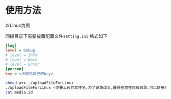 # 使用方法

以Linux为例

同级目录下需要放置配置文件`setting.ini`
格式如下

```ini
[log]
level = Debug
# level = Info
# level = Warn
# level = Error
[person]
key = <换成你自己的key>
```

```bash
chmod a+x ./uploadFileForLinux
./uploadFileForLinux <你要上传的文件名,为了避免歧义,最好也放在同级目录,可以使用相对路径>
cat media.id

```